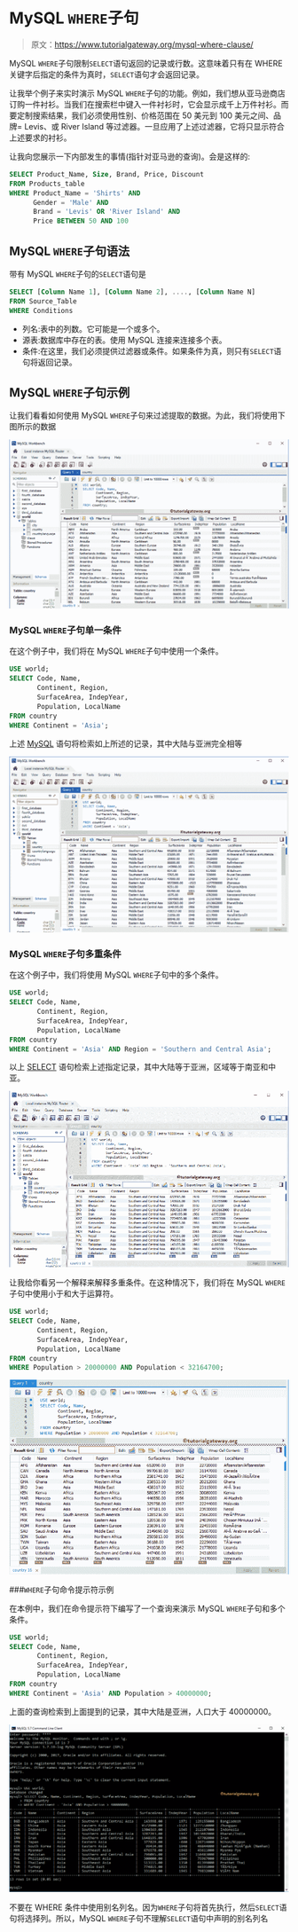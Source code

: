 # MySQL `WHERE`子句

> 原文：<https://www.tutorialgateway.org/mysql-where-clause/>

MySQL `WHERE`子句限制`SELECT`语句返回的记录或行数。这意味着只有在 WHERE 关键字后指定的条件为真时，`SELECT`语句才会返回记录。

让我举个例子来实时演示 MySQL `WHERE`子句的功能。例如，我们想从亚马逊商店订购一件衬衫。当我们在搜索栏中键入一件衬衫时，它会显示成千上万件衬衫。而要定制搜索结果，我们必须使用性别、价格范围在 50 美元到 100 美元之间、品牌= Levis、或 River Island 等过滤器。一旦应用了上述过滤器，它将只显示符合上述要求的衬衫。

让我向您展示一下内部发生的事情(指针对亚马逊的查询)。会是这样的:

```sql
SELECT Product_Name, Size, Brand, Price, Discount
FROM Products_table
WHERE Product_Name = 'Shirts' AND
      Gender = 'Male' AND
      Brand = 'Levis' OR 'River Island' AND 
      Price BETWEEN 50 AND 100
```

## MySQL `WHERE`子句语法

带有 MySQL `WHERE`子句的`SELECT`语句是

```sql
SELECT [Column Name 1], [Column Name 2], ...., [Column Name N]
FROM Source_Table
WHERE Conditions
```

*   列名:表中的列数。它可能是一个或多个。
*   源表:数据库中存在的表。使用 MySQL 连接来连接多个表。
*   条件:在这里，我们必须提供过滤器或条件。如果条件为真，则只有`SELECT`语句将返回记录。

## MySQL `WHERE`子句示例

让我们看看如何使用 MySQL `WHERE`子句来过滤提取的数据。为此，我们将使用下图所示的数据

![MySQL WHERE Clause 1](img/06ea694dfd7455b7f117bd6ee49e00d1.png)

### MySQL `WHERE`子句单一条件

在这个例子中，我们将在 MySQL `WHERE`子句中使用一个条件。

```sql
USE world;
SELECT Code, Name,
       Continent, Region,
       SurfaceArea, IndepYear,
       Population, LocalName        
FROM country
WHERE Continent = 'Asia';
```

上述 [MySQL](https://www.tutorialgateway.org/mysql-tutorial/) 语句将检索如上所述的记录，其中大陆与亚洲完全相等

![MySQL WHERE Clause 2](img/7b1a59438f3afdc90f0dd238321c24b8.png)

### MySQL `WHERE`子句多重条件

在这个例子中，我们将使用 MySQL `WHERE`子句中的多个条件。

```sql
USE world;
SELECT Code, Name,
       Continent, Region,
       SurfaceArea, IndepYear,
       Population, LocalName        
FROM country
WHERE Continent = 'Asia' AND Region = 'Southern and Central Asia';
```

以上 [SELECT](https://www.tutorialgateway.org/mysql-select-statement/) 语句检索上述指定记录，其中大陆等于亚洲，区域等于南亚和中亚。

![MySQL WHERE Clause 3](img/13832016f89858eb92b6553e7401d701.png)

让我给你看另一个解释来解释多重条件。在这种情况下，我们将在 MySQL `WHERE`子句中使用小于和大于运算符。

```sql
USE world;
SELECT Code, Name,
       Continent, Region,
       SurfaceArea, IndepYear,
       Population, LocalName        
FROM country
WHERE Population > 20000000 AND Population < 32164700;
```

![MySQL WHERE Clause 4](img/46fd56e8512f83f2c79046d5a34a9fc0.png)

###`WHERE`子句命令提示符示例

在本例中，我们在命令提示符下编写了一个查询来演示 MySQL `WHERE`子句和多个条件。

```sql
USE world;
SELECT Code, Name,
       Continent, Region,
       SurfaceArea, IndepYear,
       Population, LocalName        
FROM country
WHERE Continent = 'Asia' AND Population > 40000000;
```

上面的查询检索到上面提到的记录，其中大陆是亚洲，人口大于 40000000。

![MySQL WHERE Clause 5](img/c33ea3db43bb40ff8b3cb4e0ab91f1e8.png)

不要在 WHERE 条件中使用别名列名。因为`WHERE`子句将首先执行，然后`SELECT`语句将选择列。所以，MySQL `WHERE`子句不理解`SELECT`语句中声明的别名列名